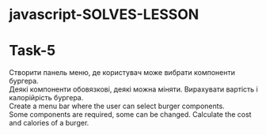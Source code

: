 # javascript-SOLVES-LESSON
# Task-5
Створити панель меню, де користувач може вибрати компоненти бургера.<br>
Деякі компоненти обовязкові, деякі можна міняти. Вирахувати вартість і калорійрість бургера.<br>
Create a menu bar where the user can select burger components.<br>
Some components are required, some can be changed. Calculate the cost and calories of a burger.<br>
